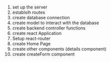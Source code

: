 1. set up the server
2. establsih routes
3. create database connection
4. create model to interact with the database
5. create backend controller functions
6. create react Application
7. Setup react-router
8. create Home Page
9. create other components (details component)
10. create createForm component
